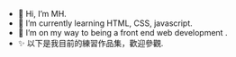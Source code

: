 - 👋 Hi, I’m MH.
- 👀 I’m currently learning HTML, CSS, javascript.
- 🌱 I’m on my way to being a front end web development .
- ✨ 以下是我目前的練習作品集，歡迎參觀.




<!---
tomy5566/tomy5566 is a ✨ specialrepository because its `README.md` (this file) appears on your GitHub profile.
You can click the Preview link to take a look at your changes.
- - 💞️ I’m looking to collaborate on ...
- 📫 How to reach me ...
interested in ...



--->
